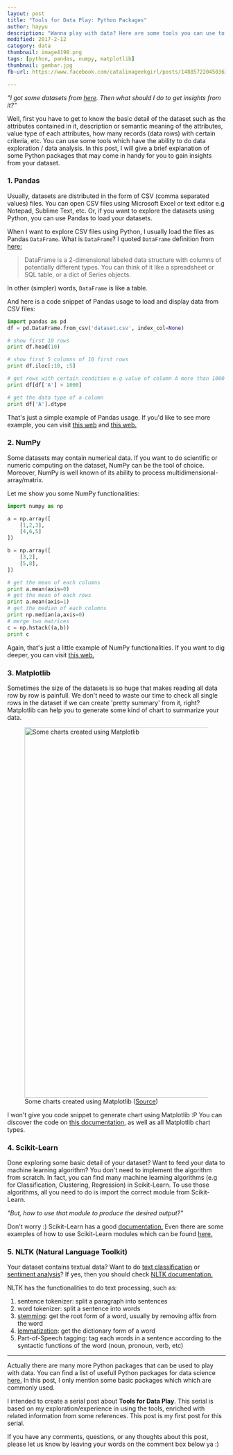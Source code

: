 ```yaml
---
layout: post
title: "Tools for Data Play: Python Packages"
author: hayyu
description: "Wanna play with data? Here are some tools you can use to play with data."
modified: 2017-2-12
category: data
thumbnail: image4198.png
tags: [python, pandas, numpy, matplotlib]
thumbnail: gambar.jpg
fb-url: https://www.facebook.com/catalinageekgirl/posts/1488572204503632

---
```

*"I got some datasets from [here](https://www.kaggle.com/datasets). Then what should I do to get insights from it?"*

Well, first you have to get to know the basic detail of the dataset such as the attributes contained in it, description or semantic meaning of the attributes, value type of each attributes, how many records (data rows) with certain criteria, etc. You can use some tools which have the ability to do data exploration / data analysis. In this post, I will give a brief explanation of some Python packages that may come in handy for you to gain insights from your dataset.

### 1. Pandas

Usually, datasets are distributed in the form of CSV (comma separated values) files. You can open CSV files using Microsoft Excel or text editor e.g Notepad, Sublime Text, etc. Or, if you want to explore the datasets using Python, you can use Pandas to load your datasets.

When I want to explore CSV files using Python, I usually load the files as Pandas `DataFrame`. What is `DataFrame`? I quoted `DataFrame` definition from [here:](http://pandas.pydata.org/pandas-docs/stable/dsintro.html)

> DataFrame is a 2-dimensional labeled data structure with columns of potentially different types. You can think of it like a spreadsheet or SQL table, or a dict of Series objects.

In other (simpler) words, `DataFrame` is like a table.

And here is a code snippet of Pandas usage to load and display data from CSV files:

```python
import pandas as pd
df = pd.DataFrame.from_csv('dataset.csv', index_col=None)

# show first 10 rows
print df.head(10)

# show first 5 columns of 10 first rows
print df.iloc[:10, :5]

# get rows with certain condition e.g value of column A more than 1000
print df[df['A'] > 1000]

# get the data type of a column
print df['A'].dtype
```

That's just a simple example of Pandas usage. If you'd like to see more example, you can visit [this web](http://manishamde.github.io/blog/2013/03/07/pandas-and-python-top-10/) and [this web.](http://dataconomy.com/2015/03/14-best-python-pandas-features/)

### 2. NumPy

Some datasets may contain numerical data. If you want to do scientific or numeric computing on the dataset, NumPy can be the tool of choice. Moreover, NumPy is well known of its ability to process multidimensional-array/matrix.

Let me show you some NumPy functionalities:

```python
import numpy as np

a = np.array([
    [1,2,3],
    [4,6,5]
])

b = np.array([
    [3,2],
    [5,8],
])

# get the mean of each columns
print a.mean(axis=0)
# get the mean of each rows
print a.mean(axis=1)
# get the median of each columns
print np.median(a,axis=0)
# merge two matrices
c = np.hstack((a,b))
print c
```

Again, that's just a little example of NumPy functionalities. If you want to dig deeper, you can visit [this web.](http://scipy.github.io/old-wiki/pages/Numpy_Example_List#hstack.28.29)

### 3. Matplotlib

Sometimes the size of the datasets is so huge that makes reading all data row by row is painfull. We don't need to waste our time to check all single rows in the dataset if we can create 'pretty summary' from it, right? Matplotlib can help you to generate some kind of chart to summarize your data.

<figure>
    <img width="853" src="{{ site.github.url }}/assets/img/posts/matplotlib.jpg" alt="Some charts created using Matplotlib">
    <figcaption>Some charts created using Matplotlib (<a href="http://pandas.pydata.org/pandas-docs/version/0.18.1/visualization.html">Source</a>)</figcaption>
</figure>  

I won't give you code snippet to generate chart using Matplotlib :P You can discover the code on [this documentation](http://pandas.pydata.org/pandas-docs/version/0.18.1/visualization.html), as well as all Matplotlib chart types.

### 4. Scikit-Learn

Done exploring some basic detail of your dataset? Want to feed your data to machine learning algorithm? You don't need to implement the algorithm from scratch. In fact, you can find many machine learning algorithms (e.g for Classification, Clustering, Regression) in Scikit-Learn. To use those algorithms, all you need to do is import the correct module from Scikit-Learn. 

*"But, how to use that module to produce the desired output?"*

Don't worry :) Scikit-Learn has a good [documentation.](http://scikit-learn.org/stable/index.html) Even there are some examples of how to use Scikit-Learn modules which can be found [here.](http://scikit-learn.org/stable/auto_examples/index.html)

### 5. NLTK (Natural Language Toolkit)  

Your dataset contains textual data? Want to do [text classification](http://www.scholarpedia.org/article/Text_categorization) or [sentiment analysis](https://en.wikipedia.org/wiki/Sentiment_analysis)? If yes, then you should check [NLTK documentation.](http://www.nltk.org/index.html) 

NLTK has the functionalities to do text processing, such as:

1. sentence tokenizer: split a paragraph into sentences
2. word tokenizer: split a sentence into words
3. [stemming](https://en.wikipedia.org/wiki/Stemming): get the root form of a word, usually by removing affix from the word
4. [lemmatization](https://en.wikipedia.org/wiki/Lemmatisation): get the dictionary form of a word
5. Part-of-Speech tagging: tag each words in a sentence according to the syntactic functions of the word (noun, pronoun, verb, etc)

-----
Actually there are many more Python packages that can be used to play with data. You can find a list of usefull Python packages for data science [here.](https://github.com/rasbt/pattern_classification/blob/master/resources/python_data_libraries.md) In this post, I only mention some basic packages which which are commonly used.

I intended to create a serial post about **Tools for Data Play**. This serial is based on my exploration/experience in using the tools, enriched with related information from some references. This post is my first post for this serial.   

If you have any comments, questions, or any thoughts about this post, please let us know by leaving your words on the comment box below ya :)
